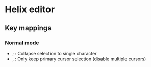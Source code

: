 # Helix editor



## Key mappings



### Normal mode

- ; : Collapse selection to single character
- , : Only keep primary cursor selection (disable multiple cursors)
